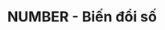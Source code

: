 ---
layout: post
title:  "NUMBER - Biến đổi số"
categories: [tarjan, dfs, graph]
code: NUMBER
src: NUMBER.cpp
---